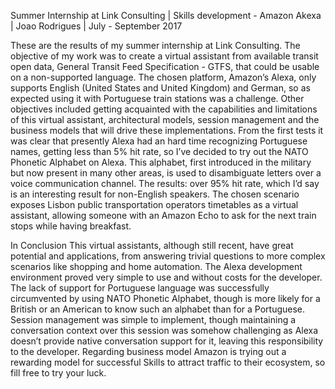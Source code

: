 
  Summer Internship at Link Consulting | Skills development -  Amazon Akexa | Joao Rodrigues | July - September 2017


These are the results of my summer internship at Link Consulting. The objective of my work was to create a virtual assistant from available transit open data, General Transit Feed Specification - GTFS, that could be usable on a non-supported language. The chosen platform, Amazon’s Alexa, only supports English (United States and United Kingdom) and German, so as expected using it with Portuguese train stations was a challenge. Other objectives included getting acquainted with the capabilities and limitations of this virtual assistant, architectural models, session management and the business models that will drive these implementations.
From the first tests it was clear that presently Alexa had an hard time recognizing Portuguese names, getting less than 5% hit rate, so I’ve decided to try out the NATO Phonetic Alphabet on Alexa. This alphabet, first introduced in the military but now present in many other areas, is used to disambiguate letters over a voice communication channel. The results: over 95% hit rate, which I’d say is an interesting result for non-English speakers.
The chosen scenario exposes Lisbon public transportation operators timetables as a virtual assistant, allowing someone with an Amazon Echo to ask for the next train stops while having breakfast.


In Conclusion
This virtual assistants, although still recent, have great potential and applications, from answering trivial questions to more complex scenarios like shopping and home automation. The Alexa development environment proved very simple to use and without costs for the developer.
The lack of support for Portuguese language was successfully circumvented by using NATO Phonetic Alphabet, though is more likely for a British or an American to know such an alphabet than for a Portuguese.
Session management was simple to implement, though maintaining a conversation context over this session was somehow challenging as Alexa doesn’t provide native conversation support for it, leaving this responsibility to the developer.
Regarding business model Amazon is trying out a rewarding model for successful Skills to attract traffic to their ecosystem, so fill free to try your luck.
